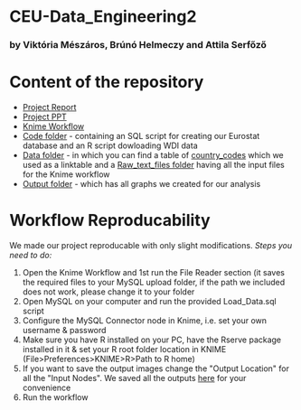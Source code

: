 # CEU-Data_Engineering2
### by Viktória Mészáros, Brúnó Helmeczy and Attila Serfőző

# Content of the repository
* [Project Report](https://github.com/Viki-Meszaros/CEU-Data_Engineering2/blob/main/DE2_Report_Text.docx)
* [Project PPT](https://github.com/Viki-Meszaros/CEU-Data_Engineering2/blob/main/DE2_TermProject_VM_BH_AS.pptx)
* [Knime Workflow](https://github.com/Viki-Meszaros/CEU-Data_Engineering2/blob/main/VM_BH_AS_Term_project.knwf) 
* [Code folder](https://github.com/Viki-Meszaros/CEU-Data_Engineering2/tree/main/Code) - containing an SQL script for creating our Eurostat database and an R script dowloading WDI data
* [Data folder](https://github.com/Viki-Meszaros/CEU-Data_Engineering2/tree/main/Data) - in which you can find a table of [country_codes](https://github.com/Viki-Meszaros/CEU-Data_Engineering2/blob/main/Data/country_codes.csv) which we used as a linktable and a [Raw_text_files folder](https://github.com/Viki-Meszaros/CEU-Data_Engineering2/tree/main/Data/Raw_Text_files) having all the input files for the Knime workflow
* [Output folder](https://github.com/Viki-Meszaros/CEU-Data_Engineering2/tree/main/Out) - which has all graphs we created for our analysis



# Workflow Reproducability
We made our project reproducable with only slight modifications.
*Steps you need to do:*
1. Open the Knime Workflow and 1st run the File Reader section (it saves the required files to your MySQL upload folder, if the path we included does not work, please change it to your folder 
2. Open MySQL on your computer and run the provided Load_Data.sql script
3. Configure the MySQL Connector node in Knime, i.e. set your own username & password
4. Make sure you have R installed on your PC, have the Rserve package installed in it & set your R root folder location in KNIME (File>Preferences>KNIME>R>Path to R home)
5. If you want to save the output images change the "Output Location" for all the "Input Nodes". We saved all the outputs [here](https://github.com/Viki-Meszaros/CEU-Data_Engineering2/tree/main/Out) for your convenience
6. Run the workflow
